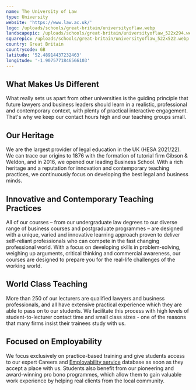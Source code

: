 ```yaml
---
name: The University of Law
type: University
website: 'https://www.law.ac.uk/'
logo: /uploads/schools/great-britain/universityoflaw.webp
landscapepic: /uploads/schools/great-britain/universityoflaw_522x294.webp
squarepic: /uploads/schools/great-britain/universityoflaw_522x522.webp
country: Great Britain
countrycode: GB
latitude: '52.48914437232463'
longitude: '-1.9075771846566103'
---
```


## What Makes Us Different

What really sets us apart from other universities is the guiding principle that future lawyers and business leaders should learn in a realistic, professional and contemporary context, with plenty of practical interactive engagement. That's why we keep our contact hours high and our teaching groups small.

## Our Heritage

We are the largest provider of legal education in the UK (HESA 2021/22). We can trace our origins to 1876 with the formation of tutorial firm Gibson & Weldon, and in 2016, we opened our leading Business School. With a rich heritage and a reputation for innovation and contemporary teaching practices, we continuously focus on developing the best legal and business minds. 

## Innovative and Contemporary Teaching Practices

All of our courses – from our undergraduate law degrees to our diverse range of business courses and postgraduate programmes – are designed with a unique, varied and innovative learning approach proven to deliver self-reliant professionals who can compete in the fast changing professional world. With a focus on developing skills in problem-solving, weighing up arguments, critical thinking and commercial awareness, our courses are designed to prepare you for the real-life challenges of the working world. 

## World Class Teaching

More than 250 of our lecturers are qualified lawyers and business professionals, and all have extensive practical experience which they are able to pass on to our students. We facilitate this process with high levels of student-to-lecturer contact time and small class sizes - one of the reasons that many firms insist their trainees study with us.

## Focused on Employability

We focus exclusively on practice-based training and give students access to our expert Careers and [Employability service](https://www.law.ac.uk/employability/services/?utm_source=Adwords\&utm_medium=other\&utm_campaign=TGM_PGLaw_GGL_PMax_MIX_Msc\&utm_ID=23993) database as soon as they accept a place with us. Students also benefit from our pioneering and award-winning pro bono programmes, which allow them to gain valuable work experience by helping real clients from the local community.
